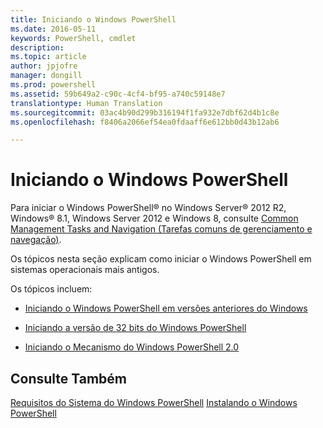 ```yaml
---
title: Iniciando o Windows PowerShell
ms.date: 2016-05-11
keywords: PowerShell, cmdlet
description: 
ms.topic: article
author: jpjofre
manager: dongill
ms.prod: powershell
ms.assetid: 59b649a2-c90c-4cf4-bf95-a740c59148e7
translationtype: Human Translation
ms.sourcegitcommit: 03ac4b90d299b316194f1fa932e7dbf62d4b1c8e
ms.openlocfilehash: f8406a2066ef54ea0fdaaff6e612bb0d43b12ab6

---
```


# Iniciando o Windows PowerShell
Para iniciar o Windows PowerShell® no Windows Server® 2012 R2, Windows® 8.1, Windows Server 2012 e Windows 8, consulte [Common Management Tasks and Navigation (Tarefas comuns de gerenciamento e navegação)](http://technet.microsoft.com/library/hh831491.aspx).

Os tópicos nesta seção explicam como iniciar o Windows PowerShell em sistemas operacionais mais antigos.

Os tópicos incluem:

-   [Iniciando o Windows PowerShell em versões anteriores do Windows](Starting-Windows-PowerShell-on-Earlier-Versions-of-Windows.md)

-   [Iniciando a versão de 32 bits do Windows PowerShell](Starting-the-32-Bit-Version-of-Windows-PowerShell.md)

-   [Iniciando o Mecanismo do Windows PowerShell 2.0](Starting-the-Windows-PowerShell-2.0-Engine.md)

## Consulte Também
[Requisitos do Sistema do Windows PowerShell](Windows-PowerShell-System-Requirements.md)
[Instalando o Windows PowerShell](Installing-Windows-PowerShell.md)




<!--HONumber=Aug16_HO3-->


